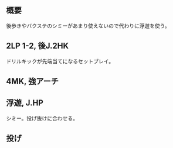 ## 概要

後歩きやバクステのシミーがあまり使えないので代わりに浮遊を使う。

## 2LP 1-2, 後J.2HK

ドリルキックが先端当てになるセットプレイ。

## 4MK, 強アーチ

## 浮遊, J.HP

シミー。投げ抜けに合わせる。

## 投げ
